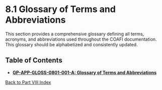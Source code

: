 # 8.1 Glossary of Terms and Abbreviations

This section provides a comprehensive glossary defining all terms, acronyms, and abbreviations used throughout the COAFI documentation. This glossary should be alphabetized and consistently updated.

## Table of Contents

*   [**GP-APP-GLOSS-0801-001-A: Glossary of Terms and Abbreviations**](./GP-APP-GLOSS-0801-001-A.md)

[Back to Part VIII Index](../../index.md)
